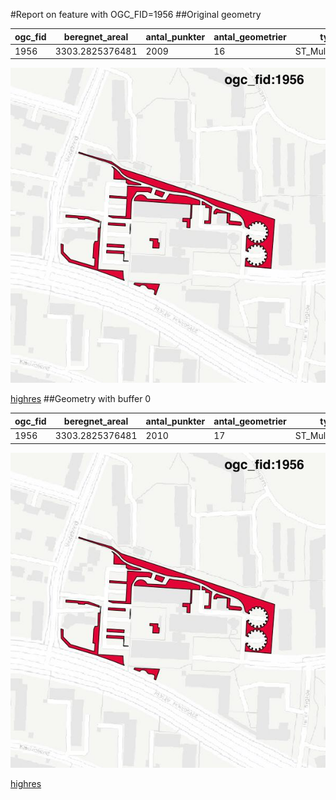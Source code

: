 #Report on feature with OGC_FID=1956
##Original geometry



| ogc_fid | beregnet_areal  | antal_punkter | antal_geometrier |      type       |
|---------|-----------------|---------------|------------------|-----------------|
|    1956 | 3303.2825376481 |          2009 |               16 | ST_MultiPolygon|
![geom](../images/1956_invalid.jpg)


[highres](https://raw.githubusercontent.com/Septima/herlev/master/images/1956_invalid.jpg)
##Geometry with buffer 0



| ogc_fid | beregnet_areal  | antal_punkter | antal_geometrier |      type       |
|---------|-----------------|---------------|------------------|-----------------|
|    1956 | 3303.2825376481 |          2010 |               17 | ST_MultiPolygon|
![geom](../images/1956_buffer0.jpg)


[highres](https://raw.githubusercontent.com/Septima/herlev/master/images/1956_buffer0_highres.jpg)
